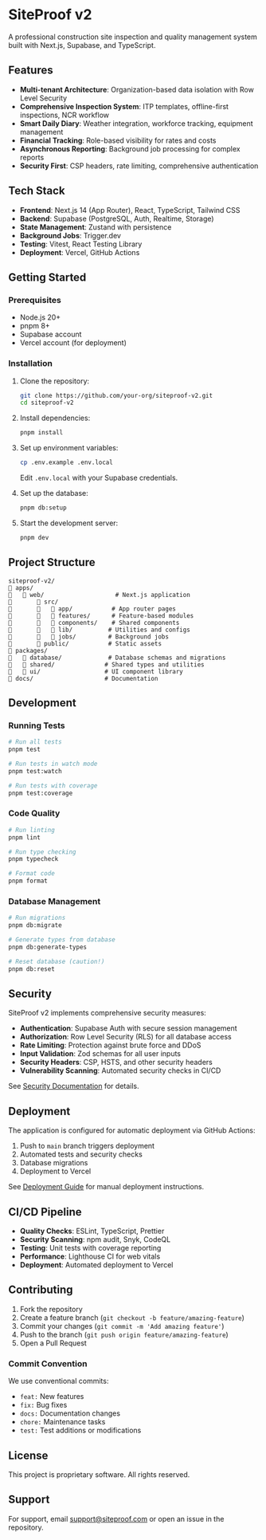 # SiteProof v2

A professional construction site inspection and quality management system built with Next.js, Supabase, and TypeScript.

## Features

- **Multi-tenant Architecture**: Organization-based data isolation with Row Level Security
- **Comprehensive Inspection System**: ITP templates, offline-first inspections, NCR workflow
- **Smart Daily Diary**: Weather integration, workforce tracking, equipment management
- **Financial Tracking**: Role-based visibility for rates and costs
- **Asynchronous Reporting**: Background job processing for complex reports
- **Security First**: CSP headers, rate limiting, comprehensive authentication

## Tech Stack

- **Frontend**: Next.js 14 (App Router), React, TypeScript, Tailwind CSS
- **Backend**: Supabase (PostgreSQL, Auth, Realtime, Storage)
- **State Management**: Zustand with persistence
- **Background Jobs**: Trigger.dev
- **Testing**: Vitest, React Testing Library
- **Deployment**: Vercel, GitHub Actions

## Getting Started

### Prerequisites

- Node.js 20+
- pnpm 8+
- Supabase account
- Vercel account (for deployment)

### Installation

1. Clone the repository:
   ```bash
   git clone https://github.com/your-org/siteproof-v2.git
   cd siteproof-v2
   ```

2. Install dependencies:
   ```bash
   pnpm install
   ```

3. Set up environment variables:
   ```bash
   cp .env.example .env.local
   ```
   Edit `.env.local` with your Supabase credentials.

4. Set up the database:
   ```bash
   pnpm db:setup
   ```

5. Start the development server:
   ```bash
   pnpm dev
   ```

## Project Structure

```
siteproof-v2/
   apps/
      web/                    # Next.js application
          src/
             app/           # App router pages
             features/      # Feature-based modules
             components/    # Shared components
             lib/          # Utilities and configs
             jobs/         # Background jobs
          public/           # Static assets
   packages/
      database/             # Database schemas and migrations
      shared/              # Shared types and utilities
      ui/                  # UI component library
   docs/                    # Documentation
```

## Development

### Running Tests

```bash
# Run all tests
pnpm test

# Run tests in watch mode
pnpm test:watch

# Run tests with coverage
pnpm test:coverage
```

### Code Quality

```bash
# Run linting
pnpm lint

# Run type checking
pnpm typecheck

# Format code
pnpm format
```

### Database Management

```bash
# Run migrations
pnpm db:migrate

# Generate types from database
pnpm db:generate-types

# Reset database (caution!)
pnpm db:reset
```

## Security

SiteProof v2 implements comprehensive security measures:

- **Authentication**: Supabase Auth with secure session management
- **Authorization**: Row Level Security (RLS) for all database access
- **Rate Limiting**: Protection against brute force and DDoS
- **Input Validation**: Zod schemas for all user inputs
- **Security Headers**: CSP, HSTS, and other security headers
- **Vulnerability Scanning**: Automated security checks in CI/CD

See [Security Documentation](./docs/security.md) for details.

## Deployment

The application is configured for automatic deployment via GitHub Actions:

1. Push to `main` branch triggers deployment
2. Automated tests and security checks
3. Database migrations
4. Deployment to Vercel

See [Deployment Guide](./docs/deployment.md) for manual deployment instructions.

## CI/CD Pipeline

- **Quality Checks**: ESLint, TypeScript, Prettier
- **Security Scanning**: npm audit, Snyk, CodeQL
- **Testing**: Unit tests with coverage reporting
- **Performance**: Lighthouse CI for web vitals
- **Deployment**: Automated deployment to Vercel

## Contributing

1. Fork the repository
2. Create a feature branch (`git checkout -b feature/amazing-feature`)
3. Commit your changes (`git commit -m 'Add amazing feature'`)
4. Push to the branch (`git push origin feature/amazing-feature`)
5. Open a Pull Request

### Commit Convention

We use conventional commits:
- `feat:` New features
- `fix:` Bug fixes
- `docs:` Documentation changes
- `chore:` Maintenance tasks
- `test:` Test additions or modifications

## License

This project is proprietary software. All rights reserved.

## Support

For support, email support@siteproof.com or open an issue in the repository.